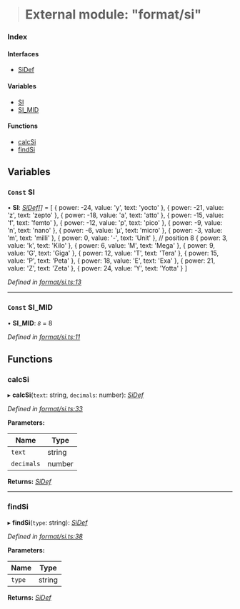 > # External module: "format/si"

### Index

#### Interfaces

* [SiDef](../interfaces/_format_si_.sidef.md)

#### Variables

* [SI](_format_si_.md#const-si)
* [SI_MID](_format_si_.md#const-si_mid)

#### Functions

* [calcSi](_format_si_.md#calcsi)
* [findSi](_format_si_.md#findsi)

## Variables

### `Const` SI

• **SI**: *[SiDef](../interfaces/_format_si_.sidef.md)[]* =  [
  { power: -24, value: 'y', text: 'yocto' },
  { power: -21, value: 'z', text: 'zepto' },
  { power: -18, value: 'a', text: 'atto' },
  { power: -15, value: 'f', text: 'femto' },
  { power: -12, value: 'p', text: 'pico' },
  { power: -9, value: 'n', text: 'nano' },
  { power: -6, value: 'µ', text: 'micro' },
  { power: -3, value: 'm', text: 'milli' },
  { power: 0, value: '-', text: 'Unit' }, // position 8
  { power: 3, value: 'k', text: 'Kilo' },
  { power: 6, value: 'M', text: 'Mega' },
  { power: 9, value: 'G', text: 'Giga' },
  { power: 12, value: 'T', text: 'Tera' },
  { power: 15, value: 'P', text: 'Peta' },
  { power: 18, value: 'E', text: 'Exa' },
  { power: 21, value: 'Z', text: 'Zeta' },
  { power: 24, value: 'Y', text: 'Yotta' }
]

*Defined in [format/si.ts:13](https://github.com/polkadot-js/common/blob/f13810d/packages/util/src/format/si.ts#L13)*

___

### `Const` SI_MID

• **SI_MID**: *`8`* = 8

*Defined in [format/si.ts:11](https://github.com/polkadot-js/common/blob/f13810d/packages/util/src/format/si.ts#L11)*

## Functions

###  calcSi

▸ **calcSi**(`text`: string, `decimals`: number): *[SiDef](../interfaces/_format_si_.sidef.md)*

*Defined in [format/si.ts:33](https://github.com/polkadot-js/common/blob/f13810d/packages/util/src/format/si.ts#L33)*

**Parameters:**

Name | Type |
------ | ------ |
`text` | string |
`decimals` | number |

**Returns:** *[SiDef](../interfaces/_format_si_.sidef.md)*

___

###  findSi

▸ **findSi**(`type`: string): *[SiDef](../interfaces/_format_si_.sidef.md)*

*Defined in [format/si.ts:38](https://github.com/polkadot-js/common/blob/f13810d/packages/util/src/format/si.ts#L38)*

**Parameters:**

Name | Type |
------ | ------ |
`type` | string |

**Returns:** *[SiDef](../interfaces/_format_si_.sidef.md)*
